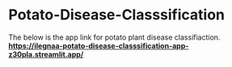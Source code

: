 # Potato-Disease-Classsification

The below is the app link for potato plant disease classifiaction.
**https://ilegnaa-potato-disease-classsification-app-z30pla.streamlit.app/**

